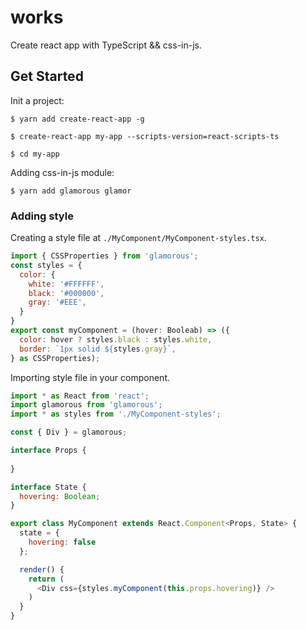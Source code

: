 # works

Create react app with TypeScript && css-in-js. 

## Get Started
Init a project:
```shell
$ yarn add create-react-app -g

$ create-react-app my-app --scripts-version=react-scripts-ts

$ cd my-app
```
Adding css-in-js module:
```shell
$ yarn add glamorous glamor
```
### Adding style
Creating a style file at `./MyComponent/MyComponent-styles.tsx`.
```javascript
import { CSSProperties } from 'glamorous';
const styles = {
  color: {
    white: '#FFFFFF',
    black: '#000000',
    gray: '#EEE',
  }
}
export const myComponent = (hover: Booleab) => ({
  color: hover ? styles.black : styles.white,
  border: `1px solid ${styles.gray}`,
} as CSSProperties);
```
Importing style file in your component.
```javascript
import * as React from 'react';
import glamorous from 'glamorous';
import * as styles from './MyComponent-styles';

const { Div } = glamorous;

interface Props {
  
}

interface State {
  hovering: Boolean; 
}

export class MyComponent extends React.Component<Props, State> {
  state = {
    hovering: false
  };

  render() {
    return (
      <Div css={styles.myComponent(this.props.hovering)} />
    )
  }
}
```